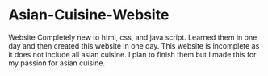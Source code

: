 # Asian-Cuisine-Website
Website
Completely new to html, css, and java script. Learned them in one day and then created this website in one day. This website is incomplete as it does not include all asian cuisine. I plan to finish them but I made this for my passion for asian cuisine.
